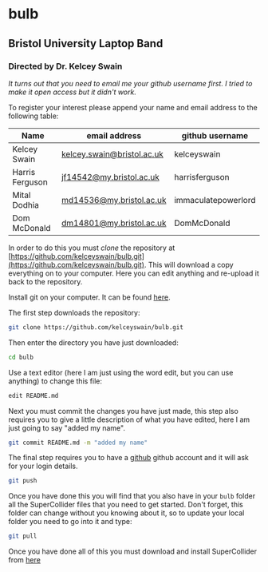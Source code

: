 # bulb
## Bristol University Laptop Band
### Directed by Dr. Kelcey Swain

*It turns out that you need to email me your github username first. I tried to make it open access but it didn't work.*

To register your interest please append your name and email address to the following table:

| Name            | email address                                                   | github username     |
| ---             | ---                                                             | ---                 |
| Kelcey Swain    | [kelcey.swain@bristol.ac.uk](mailto:kelcey.swain@bristol.ac.uk) | kelceyswain         |
| Harris Ferguson | [jf14542@my.bristol.ac.uk](mailto:jf14542@my.bristol.ac.uk)     | harrisferguson      |
| Mital Dodhia    | [md14536@my.bristol.ac.uk](mailto:md14536@my.bristol.ac.uk)     | immaculatepowerlord |
| Dom McDonald    | [dm14801@my.bristol.ac.uk](mailto:dm14801@my.bristol.ac.uk)     | DomMcDonald         |

In order to do this you must *clone* the repository at [https://github.com/kelceyswain/bulb.git](https://github.com/kelceyswain/bulb.git). This will download a copy everything on to your computer. Here you can edit anything and re-upload it back to the repository.

Install git on your computer. It can be found [here](https://git-scm.com/downloads).

The first step downloads the repository:
```bash
git clone https://github.com/kelceyswain/bulb.git
```

Then enter the directory you have just downloaded:
```bash
cd bulb
```

Use a text editor (here I am just using the word edit, but you can use anything) to change this file:
```bash
edit README.md
```

Next you must commit the changes you have just made, this step also requires you to give a little description of what you have edited, here I am just going to say "added my name".
```bash
git commit README.md -m "added my name"
```

The final step requires you to have a [github](https://github.com/) github account and it will ask for your login details.
```bash
git push
```

Once you have done this you will find that you also have in your `bulb` folder all the SuperCollider files that you need to get started. Don't forget, this folder can change without you knowing about it, so to update your local folder you need to go into it and type:

```bash 
git pull
```

Once you have done all of this you must download and install SuperCollider from [here](http://supercollider.github.io/download)

